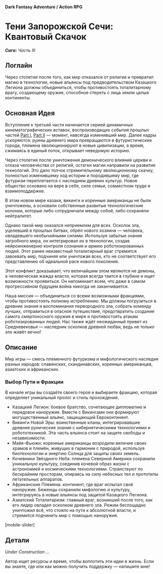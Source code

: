 #### Dark Fantasy Adventure / Action RPG

# Тени Запорожской Сечи: Квантовый Скачок

***Сага:** Часть III*

## Логлайн

Через столетия после того, как мир отказался от религии и превратил магию в технологии, новые альянсы под предводительством Казацкого Легиона должны объединиться, чтобы противостоять тоталитарному врагу, создающему оружие, способное стереть с лица земли целые континенты.

## Основная Идея

Вступление к третьей части начинается серией динамичных кинематографических вставок, воспроизводящих события прошлых частей [Part I](/sich-saga-1), [Part II](/sich-saga-2) — момент, навсегда изменивший мир. Далее кадры ускоряются: руины древнего мира превращаются в футуристические города, племена эволюционируют в новые цивилизации, а время, сжимаясь в единый поток, открывает неведомую историю.

Через столетия после уничтожения демонического влияния церкви и отказа человечества от религий, остатки магии направили на развитие технологий. Это дало толчок стремительному эволюционному скачку, полностью изменившему ход истории и породившему мир, где футуризм переплетается с наследием древних культур. Новое общество основано на вере в себя, силе семьи, совместном труде и взаимоподдержке.

В этом новом мире казаки, викинги и коренные американцы не были уничтожены, а основали собственные развитые технологические колонии, которые либо сотрудничали между собой, либо сохраняли нейтралитет.

Однако такой мир оказался неприемлем для всех. Осколок зла, уцелевший в прошлых битвах, обрёл нового хозяина — человека, овладевшего необычайными силами. Используя забытые знания загробного мира, он интегрировал их в технологии, создав нейроинженерию контроля сознания и армию роботизированных людей. Этот ранее неизвестный тоталитарный враг стремится завоевать мир, подчиняя или уничтожая всех, кто не соответствует его представлению об идеальной расе нового поколения.

Этот конфликт доказывает, что величайшим злом являются не демоны, а человеческая жажда власти, которая всегда таится в глубине и ищет возможности проявиться. Он напоминает всем, что даже в самом прогрессивном будущем война никогда не заканчивается.

Наша миссия — объединиться со всеми возможными фракциями, чтобы противостоять полному истреблению. Мы должны погрузиться в древние знания и воспоминания первородного зла, собрать команду лучших, отправиться в опасное путешествие, предотвратить создание самого смертоносного оружия в мире и противостоять атакам роботизированных людей. Нас также ждёт неожиданный привет из Средневековья — наследник осколков древней любви, ведь не только зло живёт вечно!

## Описание

Мир игры — смесь племенного футуризма и мифологического наследия разных народов: славянских, скандинавских, коренных американцев, азиатских и африканских.

### Выбор Пути и Фракции

В начале игры вы создаёте своего героя и выбираете фракцию, которая определяет уникальный пролог и стиль прохождения.

- Казацкий Легион: боевое братство, сочетающее дипломатию и передовое наноружие. Вместе с Викингами они формируют могущественный альянс, защищающий Евроконтинент.
- Викинги Новой Эры: воинственные кланы, интегрировавшие древние рунические знания с кибернетическими технологиями и робототехникой. Эта часть альянса стоит на защите свободы и независимости.
- Майя-Фьюжн: коренные американцы возродили величие своих храмов и племён, живущих в гармонии с природой, используя биотехнологии и энергию Солнца для защиты своих земель.
- Кочевники Звёздного Неба: племена Северной Америки сохранили уникальную культуру, соединив кочевой образ жизни с астрономией и космическими технологиями. Странствуют по бескрайним просторам, опираясь на силу небесных тел и прототипы летательных аппаратов.
- Африканские Племена: континент, где враг испытал своё наноружие. Беженцы сохранили мифологию и культуру, интегрируясь в новые альянсы под защитой Казацкого Легиона.
- Азиатский Тоталитаризм: главный враг, возникший после того, как его лидер овладел осколком древнего зла. Режим беспощадно уничтожил всё, что стояло на пути к абсолютной власти, и стремится подчинить мир с помощью наноружия.

[mobile-slider]

## Детали

*Under Construction ...*

Автор ищет ресурсы и время, чтобы воплотить эти идеи в жизнь. Если вы знаете, где или как можно получить поддержку — напишите мне!